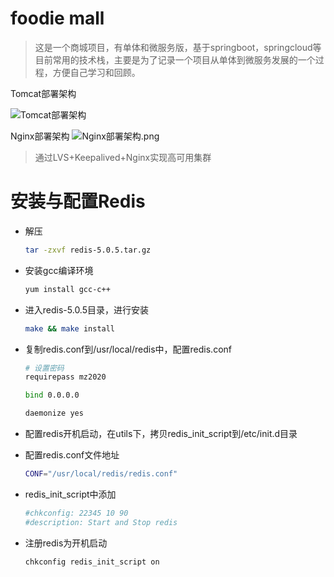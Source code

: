 # foodie mall
> 这是一个商城项目，有单体和微服务版，基于springboot，springcloud等目前常用的技术栈，主要是为了记录一个项目从单体到微服务发展的一个过程，方便自己学习和回顾。

Tomcat部署架构

![Tomcat部署架构](https://i.loli.net/2020/10/26/k4AEuhLyn6VSBCr.png)

Nginx部署架构
![Nginx部署架构.png](https://i.loli.net/2020/10/26/8C9yKHfwQZdnIXE.png)

> 通过LVS+Keepalived+Nginx实现高可用集群

# 安装与配置Redis

- 解压

    ```bash
    tar -zxvf redis-5.0.5.tar.gz
    ```

- 安装gcc编译环境

    ```bash
    yum install gcc-c++
    ```

- 进入redis-5.0.5目录，进行安装

    ```bash
    make && make install
    ```

- 复制redis.conf到/usr/local/redis中，配置redis.conf

    ```bash
    # 设置密码
    requirepass mz2020

    bind 0.0.0.0 

    daemonize yes
    ```

- 配置redis开机启动，在utils下，拷贝redis_init_script到/etc/init.d目录
- 配置redis.conf文件地址

    ```bash
    CONF="/usr/local/redis/redis.conf"
    ```

- redis_init_script中添加

    ```bash
    #chkconfig: 22345 10 90
    #description: Start and Stop redis
    ```

- 注册redis为开机启动

    ```bash
    chkconfig redis_init_script on
    ```